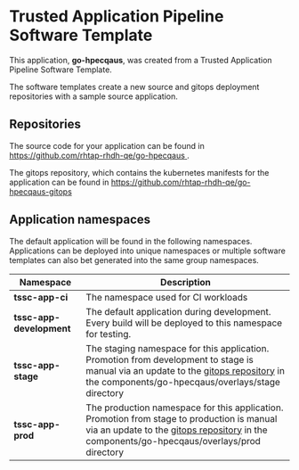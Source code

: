 # Trusted Application Pipeline Software Template

This application, **go-hpecqaus**, was created from a Trusted Application Pipeline Software Template.

The software templates create a new source and gitops deployment repositories with a sample source application. 

## Repositories

The source code for your application can be found in [https://github.com/rhtap-rhdh-qe/go-hpecqaus ](https://github.com/rhtap-rhdh-qe/go-hpecqaus ).
 
The gitops repository, which contains the kubernetes manifests for the application can be found in 
[https://github.com/rhtap-rhdh-qe/go-hpecqaus-gitops ](https://github.com/rhtap-rhdh-qe/go-hpecqaus-gitops ) 

## Application namespaces 

The default application will be found in the following namespaces. Applications can be deployed into unique namespaces or multiple software templates can also bet generated into the same group namespaces.  

|  Namespace   |  Description   |  
| -------- | -------- |
| **tssc-app-ci** | The namespace used for CI workloads |
| **tssc-app-development** | The default application during development. Every build will be deployed to this namespace for testing. |
| **tssc-app-stage** | The staging namespace for this application. Promotion from development to stage is manual via an update to the [gitops repository](https://github.com/rhtap-rhdh-qe/go-hpecqaus-gitops ) in the components/go-hpecqaus/overlays/stage directory |
| **tssc-app-prod** | The production namespace for this application. Promotion from stage to production is manual via an update to the [gitops repository](https://github.com/rhtap-rhdh-qe/go-hpecqaus-gitops ) in the components/go-hpecqaus/overlays/prod directory |